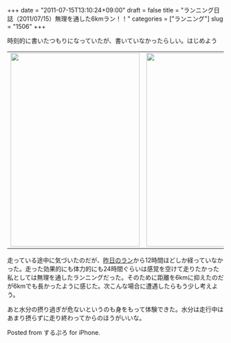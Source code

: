 +++
date = "2011-07-15T13:10:24+09:00"
draft = false
title = "ランニング日誌（2011/07/15）無理を通した6kmラン！！"
categories = ["ランニング"]
slug = "1506"
+++

時刻的に書いたつもりになっていたが、書いていなかったらしい。はじめよう


<!--more-->

<table>
<tr>
<td><img src="http://knk-n.com/images/2011/07/slooProImg_20110715130802.png" alt="" width="300" height="450" class="slooProImg" /></td>
<td><img alt="" src="http://knk-n.com/images/2011/07/slooProImg_20110715130845.png" width="300" height="450" class="slooProImg" /></td>
</tr>
</table>


走っている途中に気づいたのだが、<a href="http://knk-n.com/2011/07/14/running-20110714/" target="_blank">昨日のラン</a>から12時間ほどしか経っていなかった。走った効果的にも体力的にも24時間ぐらいは感覚を空けて走りたかった私としては無理を通したランニングだった。そのために距離を6kmに抑えたのだが6kmでも長かったように感じた。次こんな場合に遭遇したらもう少し考えよう。

あと水分の摂り過ぎが危ないというのも身をもって体験できた。水分は走行中はあまり摂らずに走り終わってからのほうがいいな。


Posted from するぷろ for iPhone.
